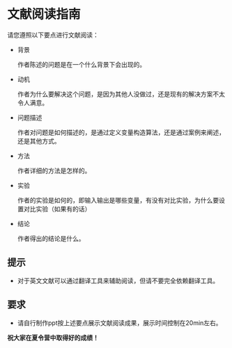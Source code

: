 # 文献阅读指南

请您遵照以下要点进行文献阅读：

- 背景

    作者陈述的问题是在一个什么背景下会出现的。

- 动机

    作者为什么要解决这个问题，是因为其他人没做过，还是现有的解决方案不太令人满意。

- 问题描述

    作者对问题是如何描述的，是通过定义变量构造算法，还是通过案例来阐述，还是其他方式。

- 方法

    作者详细的方法是怎样的。

- 实验

    作者的实验是如何的，即输入输出是哪些变量，有没有对比实验，为什么要设置对比实验（如果有的话）

- 结论

    作者得出的结论是什么。

## 提示

- 对于英文文献可以通过翻译工具来辅助阅读，但请不要完全依赖翻译工具。

## 要求

- 请自行制作ppt按上述要点展示文献阅读成果，展示时间控制在20min左右。

**祝大家在夏令营中取得好的成绩！**

